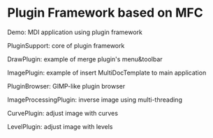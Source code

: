 Plugin Framework based on MFC
======

Demo:
MDI application using plugin framework

PluginSupport:
core of plugin framework

DrawPlugin:
example of merge plugin's menu&toolbar

ImagePlugin:
example of insert MultiDocTemplate to main application

PluginBrowser:
GIMP-like plugin browser

ImageProcessingPlugin:
inverse image using multi-threading

CurvePlugin:
adjust image with curves

LevelPlugin:
adjust image with levels